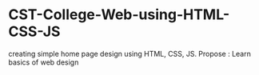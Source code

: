 # CST-College-Web-using-HTML-CSS-JS
 creating simple home page design using HTML, CSS, JS. Propose : Learn basics of web design
